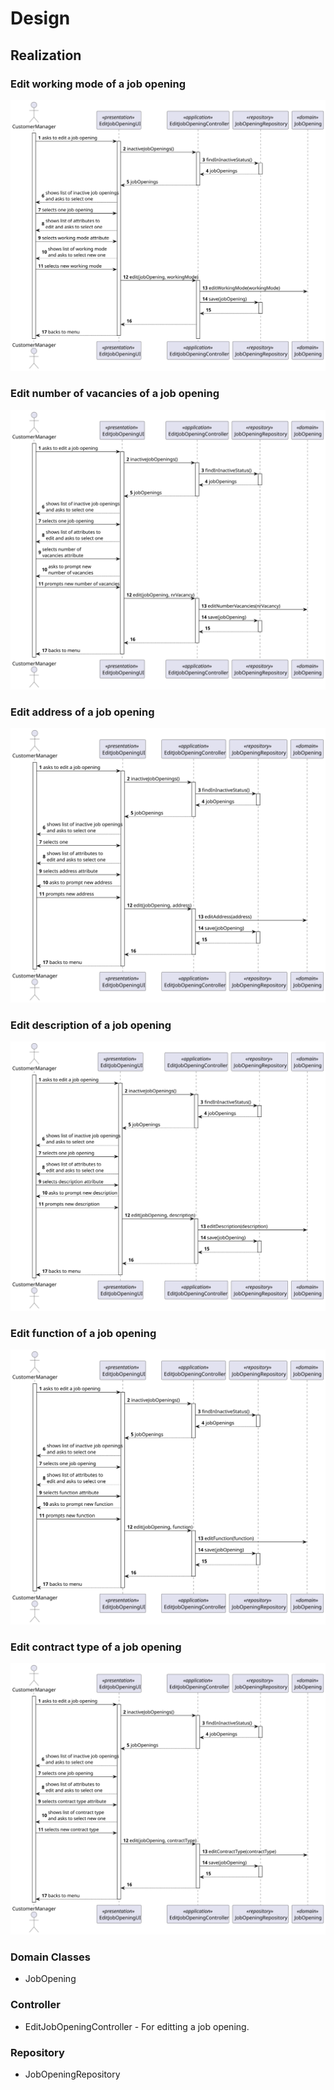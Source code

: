 # Design

## Realization

### Edit working mode of a job opening

![](../SD/SD-Edit-Working-Mode.svg)

### Edit number of vacancies of a job opening

![](../SD/SD-Edit-Number-Vacancies.svg)

### Edit address of a job opening

![](../SD/SD-Edit-Address.svg)

### Edit description of a job opening

![](../SD/SD-Edit-Description.svg)

### Edit function of a job opening

![](../SD/SD-Edit-Function.svg)

### Edit contract type of a job opening

![](../SD/SD-Edit-Contract-Type.svg)

### Domain Classes

- JobOpening

### Controller

- EditJobOpeningController - For editting a job opening.

### Repository

- JobOpeningRepository

